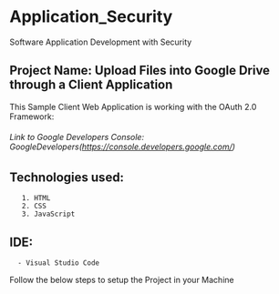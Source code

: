 # Application_Security
Software Application Development with Security

## Project Name: Upload Files into Google Drive through a Client Application 

This Sample Client Web Application is working with the OAuth 2.0 Framework:
  ###### Link to Google Developers Console: GoogleDevelopers(https://console.developers.google.com/)

  ## Technologies used:
       1. HTML
       2. CSS
       3. JavaScript
  ## IDE:
      - Visual Studio Code
      

Follow the below steps to setup the Project in your Machine
  




